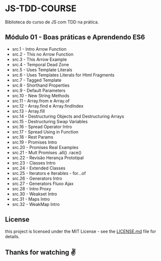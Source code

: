 # JS-TDD-COURSE
Biblioteca do curso de JS com TDD na prática.

## Módulo 01 - Boas práticas e Aprendendo ES6

- src.1 - Intro Arrow Function
- src.2 - This no Arrow Function
- src.3 - This Arrow Example
- src.4 - Temporal Dead Zone
- src.5 - Uses Template Literals
- src.6 - Uses Templates Literals for Html Fragments
- src.7 - Tagged Template
- src.8 - Shorthand Properties
- src.9 - Default Parameters
- src.10 - New String Methods
- src.11 - Array.from e Array.of
- src.12 - Array.find e Array.findIndex
- src.13 - Array.fill
- src.14 - Destructuring Objects and Destructuring Arrays
- src.15 - Destructuring Swap Variables
- src.16 - Spread Operator Intro
- src.17 - Spread Using in Function
- src.18 - Rest Params
- src.19 - Promises Intro
- src.20 - Promises Real Examples
- src.21 - Mult Promises .all() .race()
- src.22 - Revisão Herança Prototipal
- src.23 - Classes Intro
- src.24 - Extended Classes
- src.25 - Iterators e Iterables - for...of
- src.26 - Generators Intro
- src.27 - Generators Fluxo Ajax
- src.28 - Intro Proxy
- src.30 - Weakset Intro
- src.31 - Maps Intro
- src.32 - WeakMap Intro

## License 

this project is licensed under the MIT License - see the [LICENSE.md](LICENSE.md) file for details.

## Thanks for watching :v: